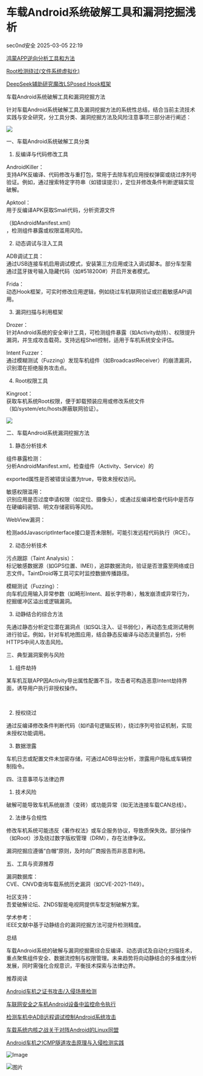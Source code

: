 #  车载Android系统破解工具和漏洞挖掘浅析   
 sec0nd安全   2025-03-05 22:19  
  
[鸿蒙APP逆向分析工具和方法](https://mp.weixin.qq.com/s?__biz=Mzg2NzUzNzk1Mw==&mid=2247497471&idx=1&sn=70550ec0a6e0d206c1ce377ff803547b&scene=21#wechat_redirect)  
  
  
[Root检测绕过(文件系统虚拟化)](https://mp.weixin.qq.com/s?__biz=Mzg2NzUzNzk1Mw==&mid=2247497454&idx=1&sn=fd136647adee36cfce5b84c5fb10f906&scene=21#wechat_redirect)  
  
  
[DeepSeek辅助研究魔改LSPosed Hook框架](https://mp.weixin.qq.com/s?__biz=Mzg2NzUzNzk1Mw==&mid=2247497333&idx=1&sn=8b3a41ac6a74678ce56f39782af7ed2b&scene=21#wechat_redirect)  
  
  
  
车载Android系统破解工具和漏洞挖掘方法  
  
针对车载Android系统破解工具及漏洞挖掘方法的系统性总结，结合当前主流技术实践与安全研究，分工具分类、漏洞挖掘方法及风险注意事项三部分进行阐述：  
  
  
![](https://mmbiz.qpic.cn/mmbiz_png/LtmuVIq6tF3uF7XDy5nIoXMPQafvUkskABucCOAA5icjN1ab854kXed8CQmESmv1fDmyricrcYATkwtyqBwC1Lzw/640?wx_fmt=png&from=appmsg "")  
  
  
  
  
一、车载Android系统破解工具分类  
  
1. 反编译与代码修改工具  
  
AndroidKiller：  
支持APK反编译、代码修改与重打包，常用于去除车机应用授权弹窗或绕过序列号验证。例如，通过搜索特定字符串（如错误提示），定位并修改条件判断逻辑实现破解。    
  
  
Apktool：  
用于反编译APK获取Smali代码，分析资源文件  
  
（如AndroidManifest.xml）  
，检测组件暴露或权限滥用风险。    
  
  
2. 动态调试与注入工具  
  
ADB调试工具：  
通过USB连接车机启用调试模式，安装第三方应用或注入调试脚本。部分车型需通过蓝牙拨号输入隐藏代码（如#518200#）开启开发者模式。    
  
  
Frida：  
动态Hook框架，可实时修改应用逻辑，例如绕过车机联网验证或拦截敏感API调用。    
  
  
3. 漏洞扫描与利用框架  
  
Drozer：  
针对Android系统的安全审计工具，可检测组件暴露（如Activity劫持）、权限提升漏洞，并生成攻击载荷。支持远程Shell控制，适用于车机系统安全评估。    
  
  
Intent Fuzzer：  
通过模糊测试（Fuzzing）发现车机组件（如BroadcastReceiver）的崩溃漏洞，识别潜在拒绝服务攻击点。    
  
  
4. Root权限工具  
  
Kingroot：  
获取车机系统Root权限，便于卸载预装应用或修改系统文件（如/system/etc/hosts屏蔽联网验证）。    
  
  
![](https://mmbiz.qpic.cn/mmbiz_png/LtmuVIq6tF3uF7XDy5nIoXMPQafvUksknN4PLeH0cpHicNEyk8Ino5bHgY2rzz3rSst7Ltd0OGNQ0EicBKSIWKpg/640?wx_fmt=png&from=appmsg "")  
  
  
二、车载Android系统漏洞挖掘方法  
  
1. 静态分析技术  
  
组件暴露检测：  
分析AndroidManifest.xml，检查组件（Activity、Service）的  
  
exported属性是否被错误设置为true，导致未授权访问。    
  
  
敏感权限滥用：  
识别应用是否过度申请权限（如定位、摄像头），或通过反编译检查代码中是否存在硬编码密钥、明文存储密码等风险。    
  
  
WebView漏洞：  
  
检测addJavascriptInterface接口是否未限制，可能引发远程代码执行（RCE）。    
  
  
2. 动态分析技术  
  
污点跟踪（Taint Analysis）：  
标记敏感数据源（如GPS位置、IMEI），追踪数据流向，验证是否泄露至网络或日志文件。TaintDroid等工具可实时监控数据传播路径。   
  
  
模糊测试（Fuzzing）：  
向车机应用输入异常参数（如畸形Intent、超长字符串），触发崩溃或异常行为，挖掘缓冲区溢出或逻辑漏洞。    
  
  
3. 动静结合的综合方法  
  
先通过静态分析定位潜在漏洞点（如SQL注入、证书弱化），再动态生成测试用例进行验证。例如，针对车机地图应用，结合静态反编译与动态流量抓包，分析HTTPS中间人攻击风险。    
  
  
  
  
三、典型漏洞案例与风险  
  
1. 组件劫持    
  
某车机互联APP因Activity导出属性配置不当，攻击者可构造恶意Intent劫持界面，诱导用户执行非授权操作。   
  
   
  
2. 授权绕过   
  
通过反编译修改条件判断代码（如if语句逻辑反转），绕过序列号验证机制，实现未授权功能调用。    
  
  
3. 数据泄露   
  
车机日志或配置文件未加密存储，可通过ADB导出分析，泄露用户隐私或车辆控制指令。    
  
  
四、注意事项与法律边界  
  
1. 技术风险   
  
破解可能导致车机系统崩溃（变砖）或功能异常（如无法连接车载CAN总线）。    
  
  
2. 法律与合规性  
  
修改车机系统可能违反《著作权法》或车企服务协议，导致质保失效。部分操作（如Root）涉及绕过数字版权管理（DRM），存在法律争议。   
  
  
漏洞挖掘应遵循“白帽”原则，及时向厂商报告而非恶意利用。    
  
  
五、工具与资源推荐  
  
漏洞数据库：  
CVE、CNVD查询车载系统历史漏洞（如CVE-2021-1149）。    
  
  
社区支持：  
吾爱破解论坛、ZNDS智能电视网提供车型定制破解方案。    
  
  
学术参考：  
IEEE文献中基于动静结合的漏洞挖掘方法可提升检测精度。    
  
  
总结    
  
车载Android系统的破解与漏洞挖掘需综合反编译、动态调试及自动化扫描技术，重点聚焦组件安全、数据流控制与权限管理。未来趋势将向动静结合的多维度分析发展，同时需强化合规意识，平衡技术探索与法律边界。  
  
  
  
  
推荐阅读  
  
[Android车机之证书攻击/入侵场景检测](https://mp.weixin.qq.com/s?__biz=Mzg2NzUzNzk1Mw==&mid=2247493693&idx=1&sn=48a383ddcb00283f5c93177519f003d6&scene=21#wechat_redirect)  
  
  
[车联网安全之车机Android设备中监控命令执行](https://mp.weixin.qq.com/s?__biz=Mzg2NzUzNzk1Mw==&mid=2247493668&idx=1&sn=8c8c661574e8325f565dcd4da312f72b&scene=21#wechat_redirect)  
  
  
[检测车机中ADB远程调试控制Android系统攻击](https://mp.weixin.qq.com/s?__biz=Mzg2NzUzNzk1Mw==&mid=2247493014&idx=1&sn=0c21f1d346fd65775a2002a932c723cc&scene=21#wechat_redirect)  
  
  
[车载系统内核之战关于对阵Android的Linux同盟](https://mp.weixin.qq.com/s?__biz=Mzg2NzUzNzk1Mw==&mid=2247493383&idx=1&sn=b9998f58b67f42acc87a85e42ec9ced1&scene=21#wechat_redirect)  
  
  
[Android车机之ICMP隧道攻击原理与入侵检测实践](https://mp.weixin.qq.com/s?__biz=Mzg2NzUzNzk1Mw==&mid=2247493512&idx=1&sn=ddcc6d91d66c98155319591d0b3d1aed&scene=21#wechat_redirect)  
  
  
  
![Image](https://mmbiz.qpic.cn/mmbiz_jpg/LtmuVIq6tF169RQWlgua7npTqKB3Dqd80J843YiaWhbDoMkMvG6NzmIGLXDqo6utJYd3rNOVvtGHRicJ5IkH8KaQ/640?wx_fmt=jpeg&from=appmsg "")  
  
  
![图片](https://mmbiz.qpic.cn/mmbiz_png/LtmuVIq6tF0tdf3lNxqDic4EfdSAc7sLZ9bneTGicagDp9Z9bvvVWLYibGKg3Ffsic8p9g3fZjl3tfHGWxaJriad9ow/640?wx_fmt=other&wxfrom=5&wx_lazy=1&wx_co=1&tp=webp "")  
  
